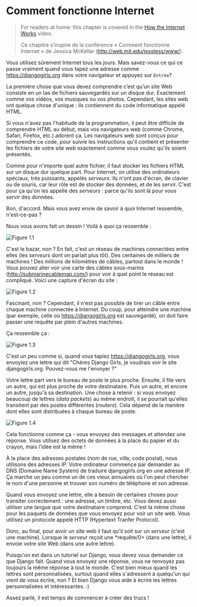 # Comment fonctionne Internet

> For readers at home: this chapter is covered in the [How the Internet Works](https://www.youtube.com/watch?v=oM9yAA09wdc) video.
> 
> Ce chapitre s’inspire de la conférence « Comment fonctionne Internet » de Jessica McKellar (http://web.mit.edu/jesstess/www/).

Vous utilisez sûrement Internet tous les jours. Mais savez-vous ce qui ce passe vraiment quand vous tapez une adresse comme https://djangogirls.org dans votre navigateur et appuyez sur `Entrée`?

La première chose que vous devez comprendre c’est qu’un site Web consiste en un tas de fichiers sauvegardés sur un disque dur. Exactement comme vos vidéos, vos musiques ou vos photos. Cependant, les sites web ont quelque chose d'unique : ils contiennent du code informatique appelé HTML.

Si vous n'avez pas l'habitude de la programmation, il peut être difficile de comprendre HTML au début, mais vos navigateurs web (comme Chrome, Safari, Firefox, etc.) adorent ça. Les navigateurs web sont conçus pour comprendre ce code, pour suivre les instructions qu'il contient et présenter les fichiers de votre site web exactement comme vous voulez qu'ils soient présentés.

Comme pour n'importe quel autre fichier, il faut stocker les fichiers HTML sur un disque dur quelque part. Pour Internet, on utilise des ordinateurs spéciaux, très puissants, appelés *serveurs*. Ils n'ont pas d'écran, de clavier ou de souris, car leur rôle est de stocker des données, et de les servir. C'est pour ça qu'on les appelle des *serveurs* : parce qu'ils sont là pour vous *servir* des données.

Bon, d'accord. Mais vous avez envie de savoir à quoi Internet ressemble, n'est-ce-pas ?

Nous vous avons fait un dessin ! Voilà à quoi ça ressemble :

![Figure 1.1](images/internet_1.png)

C'est le bazar, non ? En fait, c'est un réseau de machines connectées entre elles (les *serveurs* dont on parlait plus tôt). Des centaines de milliers de machines ! Des millions de kilomètres de câbles, partout dans le monde ! Vous pouvez aller voir une carte des câbles sous-marins (http://submarinecablemap.com/) pour voir à quel point le réseau est compliqué. Voici une capture d'écran du site :

![Figure 1.2](images/internet_3.png)

Fascinant, non ? Cependant, il n'est pas possible de tirer un câble entre chaque machine connectée à Internet. Du coup, pour atteindre une machine (par exemple, celle où https://djangogirls.org est sauvegardé), on doit faire passer une requête par plein d'autres machines.

Ça ressemble ça :

![Figure 1.3](images/internet_2.png)

C'est un peu comme si, quand vous tapiez https://djangogirls.org, vous envoyiez une lettre qui dit "Chères Django Girls, je voudrais voir le site djangogirls.org. Pouvez-vous me l'envoyer ?"

Votre lettre part vers le bureau de poste le plus proche. Ensuite, il file vers un autre, qui est plus proche de votre destinataire. Puis un autre, et encore un autre, jusqu'à sa destination. Une chose à retenir : si vous envoyez beaucoup de lettres (*data packets*) au même endroit, il se pourrait qu'elles transitent par des postes différentes (*routers*). Cela dépend de la manière dont elles sont distribuées à chaque bureau de poste.

![Figure 1.4](images/internet_4.png)

Cela fonctionne comme ça - vous envoyez des messages et attendez une réponse. Vous utilisez des octets de données à la place du papier et du crayon, mais l'idée est la même !

À la place des adresses postales (nom de rue, ville, code postal), nous utilisons des adresses IP. Votre ordinateur commence par demander au DNS (Domaine Name System) de traduire djangogirls.org en une adresse IP. Ça marche un peu comme un de ces vieux annuaires où l'on peut chercher le nom d'une personne et trouver son numéro de téléphone et son adresse.

Quand vous envoyez une lettre, elle a besoin de certaines choses pour transiter correctement : une adresse, un timbre, etc. Vous devez aussi utiliser une langue que votre destinataire comprend. C'est la même chose pour les paquets de données que vous envoyez pour voir un site web. Vous utilisez un protocole appelé HTTP (Hypertext Tranfer Protocol).

Donc, au final, pour avoir un site web il faut qu'il soit sur un *serveur* (c'est une machine). Lorsque le *serveur* reçoit une *requête/0> (dans une lettre), il envoie votre site Web (dans une autre lettre).</p> 

Puisqu'on est dans un tutoriel sur Django, vous devez vous demander ce que Django fait. Quand vous envoyez une réponse, vous ne renvoyez pas toujours la même réponse à tout le monde. C'est bien mieux quand les lettres sont personnalisées, surtout quand elles s'adressent à quelqu'un qui vient de vous écrire, non ? Et bien Django vous aide à écrire les lettres personnalisées et intéressantes. :)

Assez parlé, il est temps de commencer à créer des trucs !